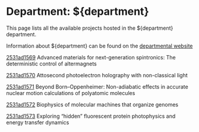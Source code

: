 # Department: **${department}**

This page lists all the available projects hosted in the ${department} department.

Information about ${department} can be found on the [departmental website](https://www.ucl.ac.uk/physics-astronomy)

[2531ad1569](../projects/2531ad1569.md) Advanced materials for next-generation spintronics: The deterministic control of altermagnets

[2531ad1570](../projects/2531ad1570.md) Attosecond photoelectron holography with non-classical light

[2531ad1571](../projects/2531ad1571.md) Beyond Born–Oppenheimer: Non-adiabatic effects in accurate nuclear motion calculations of polyatomic molecules

[2531ad1572](../projects/2531ad1572.md) Biophysics of molecular machines that organize genomes

[2531ad1573](../projects/2531ad1573.md) Exploring “hidden” fluorescent protein photophysics and energy transfer dynamics

